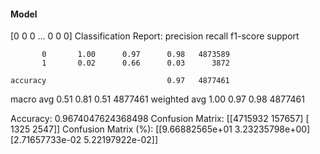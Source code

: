 #### Model
[0 0 0 ... 0 0 0]
Classification Report:
              precision    recall  f1-score   support

           0       1.00      0.97      0.98   4873589
           1       0.02      0.66      0.03      3872

    accuracy                           0.97   4877461
   macro avg       0.51      0.81      0.51   4877461
weighted avg       1.00      0.97      0.98   4877461

Accuracy: 0.9674047624368498
Confusion Matrix:
[[4715932  157657]
 [   1325    2547]]
Confusion Matrix (%):
[[9.66882565e+01 3.23235798e+00]
 [2.71657733e-02 5.22197922e-02]]
